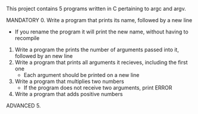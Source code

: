 This project contains 5 programs written in C pertaining to argc and argv.

MANDATORY
0. Write a program that prints its name, followed by a new line
   * If you rename the program it will print the new name, without having to recompile
1. Write a program the prints the number of arguments passed into it, followed by an new line
2. Write a program that prints all arguments it recieves, including the first one
   * Each argument should be printed on a new line
3. Write a program that multiplies two numbers
   * If the program does not receive two arguments, print ERROR
4. Write a program that adds positive numbers

ADVANCED
5.